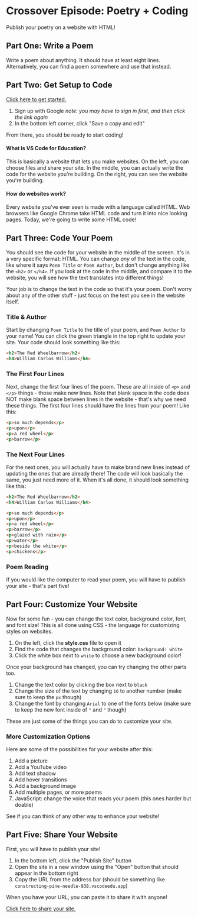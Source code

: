 # Crossover Episode: Poetry + Coding
Publish your poetry on a website with HTML!

## Part One: Write a Poem
Write a poem about anything. It should have at least eight lines. Alternatively, you can find a poem somewhere and use that instead.

## Part Two: Get Setup to Code
[Click here to get started.](https://vscodeedu.com/OkGbkDqRzDiMwqszGqBY)

1. Sign up with Google
    _note: you may have to sign in first, and then click the link again_
2. In the bottom left corner, click "Save a copy and edit"

From there, you should be ready to start coding!

#### What is VS Code for Education?
This is basically a website that lets you make websites. On the left, you can choose files and share your site. In the middle, you can actually write the code for the website you're building. On the right, you can see the website you're building.

#### How do websites work?
Every website you've ever seen is made with a language called HTML. Web browsers like Google Chrome take HTML code and turn it into nice looking pages. Today, we're going to write some HTML code!

## Part Three: Code Your Poem
You should see the code for your website in the middle of the screen. It's in a very specific format: HTML. You can change _any_ of the text in the code, like where it says `Poem Title` or `Poem Author`, but don't change anything like the `<h2>` or `</h4>`. If you look at the code in the middle, and compare it to the website, you will see how the text translates into different things!

Your job is to change the text in the code so that it's your poem. Don't worry about any of the other stuff - just focus on the text you see in the website itself.

### Title & Author
Start by changing `Poem Title` to the title of your poem, and `Poem Author` to your name! You can click the green triangle in the top right to update your site. Your code should look something like this:

```html
<h2>The Red Wheelbarrow</h2>
<h4>William Carlos Williams</h4>
```

### The First Four Lines
Next, change the first four lines of the poem. These are all inside of `<p>` and `</p>` things - those make new lines. Note that blank space in the code does NOT make blank space between lines in the website - that's why we need these things. The first four lines should have the lines from your poem! Like this:

```html
<p>so much depends</p>
<p>upon</p>
<p>a red wheel</p>
<p>barrow</p>
```

### The Next Four Lines
For the next ones, you will actually have to make brand new lines instead of updating the ones that are already there! The code will look basically the same, you just need more of it. When it's all done, it should look something like this:

```html
<h2>The Red Wheelbarrow</h2>
<h4>William Carlos Williams</h4>

<p>so much depends</p>
<p>upon</p>
<p>a red wheel</p>
<p>barrow</p>
<p>glazed with rain</p>
<p>water</p>
<p>beside the white</p>
<p>chickens</p>
```

### Poem Reading
If you would like the computer to read your poem, you will have to publish your site - that's part five!

## Part Four: Customize Your Website
Now for some fun - you can change the text color, background color, font, and font size! This is all done using CSS - the language for customizing styles on websites.

1. On the left, click the **style.css** file to open it
1. Find the code that changes the background color: `background: white`
1. Click the white box next to `white` to choose a new background color!

Once your background has changed, you can try changing the other parts too.

1. Change the text color by clicking the box next to `black`
1. Change the size of the text by changing `16` to another number (make sure to keep the `px` though)
1. Change the font by changing `Arial` to one of the fonts below (make sure to keep the new font inside of `"` and `"` though)

These are just some of the things you can do to customize your site.

### More Customization Options
Here are some of the possibilities for your website after this:

1. Add a picture
1. Add a YouTube video
1. Add text shadow
1. Add hover transitions
1. Add a background image
1. Add multiple pages, or more poems
2. JavaScript: change the voice that reads your poem (this ones harder but doable)

See if you can think of any other way to enhance your website!

## Part Five: Share Your Website
First, you will have to publish your site!

1. In the bottom left, click the "Publish Site" button
1. Open the site in a new window using the "Open" button that should appear in the bottom right
1. Copy the URL from the address bar (should be something like `constructing-pine-needle-938.vscodeedu.app`)

When you have your URL, you can paste it to share it with anyone!

[Click here to share your site.](https://forms.office.com/r/3FUe74YUJgn)

